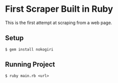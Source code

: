 # First Scraper Built in Ruby

This is the first attempt at scraping from a web page.

## Setup

```
$ gem install nokogiri
```

## Running Project

```
$ ruby main.rb <url>
```


